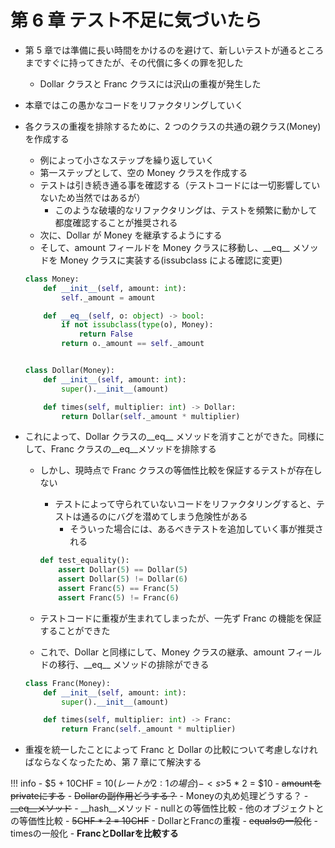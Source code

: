 # 第 6 章 テスト不足に気づいたら

-   第 5 章では準備に長い時間をかけるのを避けて、新しいテストが通るところまですぐに持ってきたが、その代償に多くの罪を犯した
    -   Dollar クラスと Franc クラスには沢山の重複が発生した
-   本章ではこの愚かなコードをリファクタリングしていく
-   各クラスの重複を排除するために、2 つのクラスの共通の親クラス(Money)を作成する

    -   例によって小さなステップを繰り返していく
    -   第一ステップとして、空の Money クラスを作成する
    -   テストは引き続き通る事を確認する（テストコードには一切影響していないため当然ではあるが）
        -   このような破壊的なリファクタリングは、テストを頻繁に動かして都度確認することが推奨される
    -   次に、Dollar が Money を継承するようにする
    -   そして、amount フィールドを Money クラスに移動し、\_\_eq\_\_ メソッドを Money クラスに実装する(issubclass による確認に変更)

    ```python
    class Money:
        def __init__(self, amount: int):
            self._amount = amount

        def __eq__(self, o: object) -> bool:
            if not issubclass(type(o), Money):
                return False
            return o._amount == self._amount


    class Dollar(Money):
        def __init__(self, amount: int):
            super().__init__(amount)

        def times(self, multiplier: int) -> Dollar:
            return Dollar(self._amount * multiplier)
    ```

-   これによって、Dollar クラスの\_\_eq\_\_ メソッドを消すことができた。同様にして、Franc クラスの\_\_eq\_\_メソッドを排除する

    -   しかし、現時点で Franc クラスの等価性比較を保証するテストが存在しない

        -   テストによって守られていないコードをリファクタリングすると、テストは通るのにバグを潜めてしまう危険性がある
            -   そういった場合には、あるべきテストを追加していく事が推奨される

        ```python
        def test_equality():
            assert Dollar(5) == Dollar(5)
            assert Dollar(5) != Dollar(6)
            assert Franc(5) == Franc(5)
            assert Franc(5) != Franc(6)
        ```

    -   テストコードに重複が生まれてしまったが、一先ず Franc の機能を保証することができた
    -   これで、Dollar と同様にして、Money クラスの継承、amount フィールドの移行、\_\_eq\_\_ メソッドの排除ができる

    ```python
    class Franc(Money):
        def __init__(self, amount: int):
            super().__init__(amount)

        def times(self, multiplier: int) -> Franc:
            return Franc(self._amount * multiplier)
    ```

-   重複を統一したことによって Franc と Dollar の比較について考慮しなければならなくなったため、第 7 章にて解決する

<!-- prettier-ignore -->
!!! info 
    - $5 + 10CHF = $10 (レートが2:1の場合)
    - <s>$5 * 2 = $10</s>
    - <s>amountをprivateにする</s>
    - <s>Dollarの副作用どうする？</s>
    - Moneyの丸め処理どうする？
    - <s>\__eq__メソッド</s>
    - \__hash__メソッド
    - nullとの等価性比較
    - 他のオブジェクトとの等価性比較
    - <s>5CHF * 2 = 10CHF</s>
    - DollarとFrancの重複
    - <s>equalsの一般化</s>
    - timesの一般化
    - **FrancとDollarを比較する**
